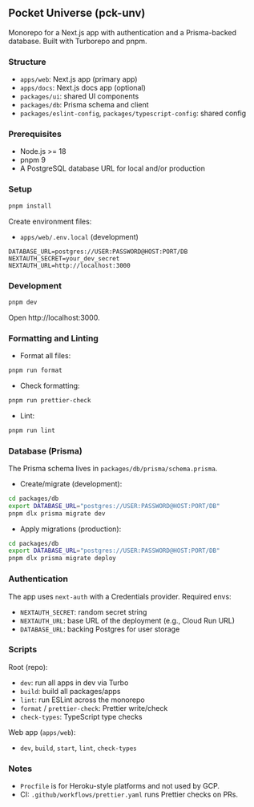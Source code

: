 ## Pocket Universe (pck-unv)

Monorepo for a Next.js app with authentication and a Prisma-backed database. Built with Turborepo and pnpm.

### Structure
- `apps/web`: Next.js app (primary app)
- `apps/docs`: Next.js docs app (optional)
- `packages/ui`: shared UI components
- `packages/db`: Prisma schema and client
- `packages/eslint-config`, `packages/typescript-config`: shared config

### Prerequisites
- Node.js >= 18
- pnpm 9
- A PostgreSQL database URL for local and/or production

### Setup
```bash
pnpm install
```

Create environment files:
- `apps/web/.env.local` (development)
```
DATABASE_URL=postgres://USER:PASSWORD@HOST:PORT/DB
NEXTAUTH_SECRET=your_dev_secret
NEXTAUTH_URL=http://localhost:3000
```

### Development
```bash
pnpm dev
```
Open http://localhost:3000.

### Formatting and Linting
- Format all files:
```bash
pnpm run format
```
- Check formatting:
```bash
pnpm run prettier-check
```
- Lint:
```bash
pnpm run lint
```

### Database (Prisma)
The Prisma schema lives in `packages/db/prisma/schema.prisma`.

- Create/migrate (development):
```bash
cd packages/db
export DATABASE_URL="postgres://USER:PASSWORD@HOST:PORT/DB"
pnpm dlx prisma migrate dev
```

- Apply migrations (production):
```bash
cd packages/db
export DATABASE_URL="postgres://USER:PASSWORD@HOST:PORT/DB"
pnpm dlx prisma migrate deploy
```

### Authentication
The app uses `next-auth` with a Credentials provider. Required envs:
- `NEXTAUTH_SECRET`: random secret string
- `NEXTAUTH_URL`: base URL of the deployment (e.g., Cloud Run URL)
- `DATABASE_URL`: backing Postgres for user storage

### Scripts
Root (repo):
- `dev`: run all apps in dev via Turbo
- `build`: build all packages/apps
- `lint`: run ESLint across the monorepo
- `format` / `prettier-check`: Prettier write/check
- `check-types`: TypeScript type checks

Web app (`apps/web`):
- `dev`, `build`, `start`, `lint`, `check-types`

### Notes
- `Procfile` is for Heroku-style platforms and not used by GCP.
- CI: `.github/workflows/prettier.yaml` runs Prettier checks on PRs.
